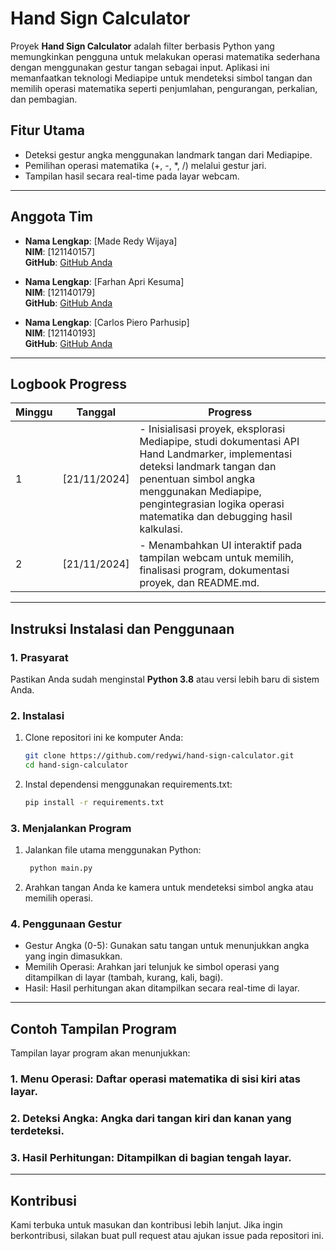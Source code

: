# Hand Sign Calculator  
Proyek **Hand Sign Calculator** adalah filter berbasis Python yang memungkinkan pengguna untuk melakukan operasi matematika sederhana dengan menggunakan gestur tangan sebagai input. Aplikasi ini memanfaatkan teknologi Mediapipe untuk mendeteksi simbol tangan dan memilih operasi matematika seperti penjumlahan, pengurangan, perkalian, dan pembagian.  

## Fitur Utama  
- Deteksi gestur angka menggunakan landmark tangan dari Mediapipe.  
- Pemilihan operasi matematika (+, -, *, /) melalui gestur jari.  
- Tampilan hasil secara real-time pada layar webcam.  

---

## Anggota Tim  
- **Nama Lengkap**: [Made Redy Wijaya]  
  **NIM**: [121140157]  
  **GitHub**: [GitHub Anda](https://github.com/redywi)  

- **Nama Lengkap**: [Farhan Apri Kesuma]  
  **NIM**: [121140179]  
  **GitHub**: [GitHub Anda](https://github.com/parhannn)  

- **Nama Lengkap**: [Carlos Piero Parhusip]  
  **NIM**: [121140193]  
  **GitHub**: [GitHub Anda](https://github.com/gyoro2)  


---

## Logbook Progress  
| **Minggu** | **Tanggal**   | **Progress**                                                                                  |  
|------------|---------------|----------------------------------------------------------------------------------------------|  
| 1          | [21/11/2024]     | - Inisialisasi proyek, eksplorasi Mediapipe, studi dokumentasi API Hand Landmarker, implementasi deteksi landmark tangan dan penentuan simbol angka menggunakan Mediapipe, pengintegrasian logika operasi matematika dan debugging hasil kalkulasi.      |  
| 2          | [21/11/2024]     | - Menambahkan UI interaktif pada tampilan webcam untuk memilih, finalisasi program, dokumentasi proyek, dan README.md.                     |  


---

## Instruksi Instalasi dan Penggunaan  

### 1. Prasyarat  
Pastikan Anda sudah menginstal **Python 3.8** atau versi lebih baru di sistem Anda.  

### 2. Instalasi  
1. Clone repositori ini ke komputer Anda:  
   ```bash  
   git clone https://github.com/redywi/hand-sign-calculator.git  
   cd hand-sign-calculator
    ```
1. Instal dependensi menggunakan requirements.txt:  
   ```bash  
   pip install -r requirements.txt  
    ```
### 3. Menjalankan Program
1. Jalankan file utama menggunakan Python:  
   ```bash  
    python main.py 
    ```
2. Arahkan tangan Anda ke kamera untuk mendeteksi simbol angka atau memilih operasi.

### 4. Penggunaan Gestur
- Gestur Angka (0-5): Gunakan satu tangan untuk menunjukkan angka yang ingin dimasukkan.
- Memilih Operasi: Arahkan jari telunjuk ke simbol operasi yang ditampilkan di layar (tambah, kurang, kali, bagi).
- Hasil: Hasil perhitungan akan ditampilkan secara real-time di layar.

---

## Contoh Tampilan Program
Tampilan layar program akan menunjukkan:
### 1. Menu Operasi: Daftar operasi matematika di sisi kiri atas layar.
### 2. Deteksi Angka: Angka dari tangan kiri dan kanan yang terdeteksi.
### 3. Hasil Perhitungan: Ditampilkan di bagian tengah layar.

---

## Kontribusi
Kami terbuka untuk masukan dan kontribusi lebih lanjut. Jika ingin berkontribusi, silakan buat pull request atau ajukan issue pada repositori ini.